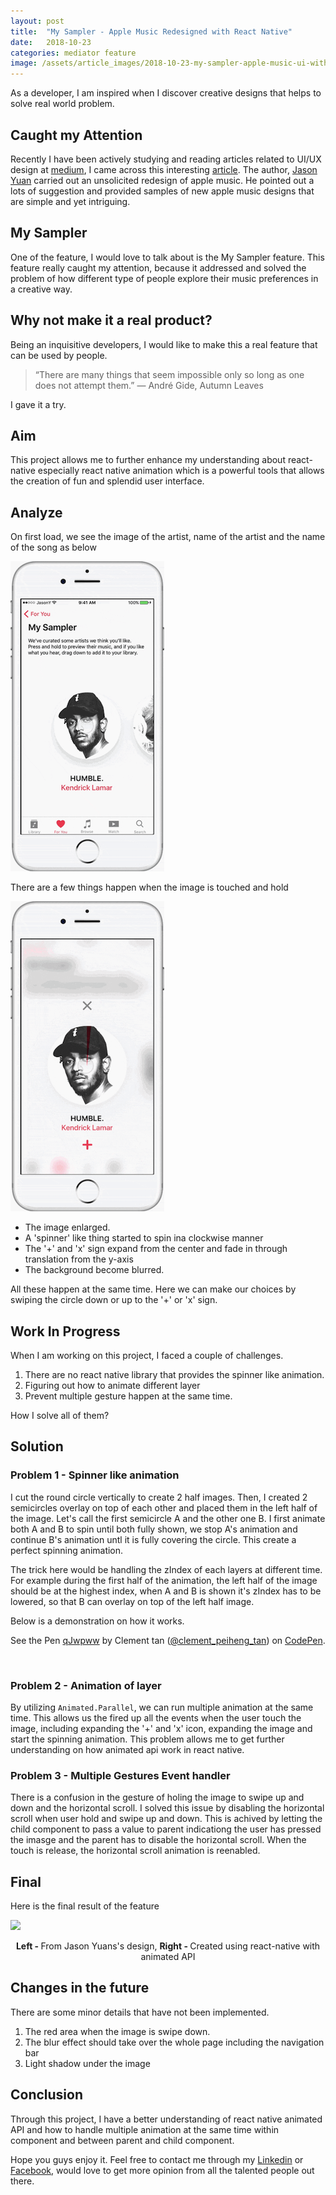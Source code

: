 ```yaml
---
layout: post
title:  "My Sampler - Apple Music Redesigned with React Native"
date:   2018-10-23
categories: mediator feature
image: /assets/article_images/2018-10-23-my-sampler-apple-music-ui-with-react-native/apple-music-background-web.png
---
```


As a developer, I am inspired when I discover creative designs that helps to solve real world problem. 

## Caught my Attention

Recently I have been actively studying and reading articles related to UI/UX design at [medium]('https://uxdesign.cc/'), I came across this interesting [article](https://medium.com/startup-grind/i-got-rejected-by-apple-music-so-i-redesigned-it-b7e2e4dc64bf).
The author, [Jason Yuan](https://jasonyuan.design/) carried out an unsolicited redesign of apple music. He pointed out a lots of suggestion and provided samples of new apple music designs that are simple and yet intriguing. 


## My Sampler

One of the feature, I would love to talk about is the My Sampler feature. This feature really caught my attention, because it addressed and solved the problem of how different type of people explore their music preferences in a creative way. 

## Why not make it a real product? 

Being an inquisitive developers, I would like to make this a real feature that can be used by people. 

> “There are many things that seem impossible only so long as one does not attempt them.” 
― André Gide, Autumn Leaves

I gave it a try. 

## Aim 
This project allows me to further enhance my understanding about react-native especially react native animation which is a powerful tools that allows the creation of fun and splendid user interface. 

## Analyze

On first load, we see the image of the artist, name of the artist and the name of the song as below

![](/assets/article_images/2018-10-23-my-sampler-apple-music-ui-with-react-native/apple-music-my-sampler.png)

There are a few things happen when the image is touched and hold

![](/assets/article_images/2018-10-23-my-sampler-apple-music-ui-with-react-native/apple-music-my-sampler-start-animation.png)

 - The image enlarged.
 - A 'spinner' like thing started to spin ina clockwise manner
 - The '+' and 'x' sign expand from the center and fade in through translation from the y-axis
 - The background become blurred.

 All these happen at the same time. Here we can make our choices by swiping the circle down or up to the '+' or 'x' sign.

## Work In Progress

When I am working on this project, I faced a couple of challenges.

1. There are no react native library that provides the spinner like animation. 
2. Figuring out how to animate different layer
3. Prevent multiple gesture happen at the same time.

How I solve all of them? 

## Solution

### Problem 1 - Spinner like animation

I cut the round circle vertically to create 2 half images. Then, I created 2 semicircles overlay on top of each other and placed them in the left half of the image. Let's call the first semicircle A and the other one B. I first animate both A and B to spin until both fully shown, we stop A's animation and continue B's animation untl it is fully covering the circle. This create a perfect spinning animation. 

The trick here would be handling the zIndex of each layers at different time. For example during the first half of the animation, the left half of the image should be at the highest index, when A and B is shown it's zIndex has to be lowered, so that B can overlay on top of the left half image. 

Below is a demonstration on how it works.

<p data-height="758" data-theme-id="0" data-slug-hash="qJwpww" data-default-tab="result" data-user="clement_peiheng_tan" data-pen-title="qJwpww" class="codepen">See the Pen <a href="https://codepen.io/clement_peiheng_tan/pen/qJwpww/">qJwpww</a> by Clement tan  (<a href="https://codepen.io/clement_peiheng_tan">@clement_peiheng_tan</a>) on <a href="https://codepen.io">CodePen</a>.</p>
<script async src="https://static.codepen.io/assets/embed/ei.js"></script>

<br/>

### Problem 2 - Animation of layer

By utilizing `Animated.Parallel`, we can run multiple animation at the same time. This allows us the fired up all the events when the user touch the image, including expanding the '+' and 'x' icon, expanding the image and start the spinning animation. This problem allows me to get further understanding on how animated api work in react native. 

### Problem 3 - Multiple Gestures Event handler

There is a confusion in the gesture of holing the image to swipe up and down and the horizontal scroll. I solved this issue by disabling the horizontal scroll when user hold and swipe up and down. This is achived by letting the child component to pass a value to parent indicationg the user has pressed the imasge and the parent has to disable the horizontal scroll. When the touch is release, the horizontal scroll animation is reenabled.  

## Final

Here is the final result of the feature

![](/assets/article_images/2018-10-23-my-sampler-apple-music-ui-with-react-native/demo-my-sampler-res.gif)

<center><strong>Left - </strong>From Jason Yuans's design, <strong>Right - </strong>Created using react-native with animated API</center>

## Changes in the future

There are some minor details that have not been implemented.

1. The red area when the image is swipe down. 
2. The blur effect should take over the whole page including the navigation bar
3. Light shadow under the image 

## Conclusion

Through this project, I have a better understanding of react native animated API and how to handle multiple animation at the same time within component and between parent and child component. 

Hope you guys enjoy it. Feel free to contact me through my [Linkedin]('https://www.linkedin.com/in/clement-pei-heng-tan-b84889105/') or [Facebook]('https://www.facebook.com/tan.clement.52'), would love to get more opinion from all the talented people out there.
  
